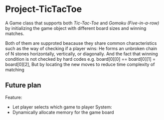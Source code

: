 # Project-TicTacToe
 
A Game class that supports both *Tic-Tac-Toe* and *Gomoku (Five-in-a-row)*
by initializing the game object with different board sizes and winning matches.

Both of them are supproted beacause they share common characteristics
such as the way of checking if a player wins: He forms an unbroken chain of N stones horizontally, vertically, or diagonally.
And the fact that winning condition is not checked by hard codes e.g. board[0][0] == board[0][1] = board[0][2],
But by locating the new moves to reduce time complexity of matching



## Future plan
Feature:
- Let player selects which game to player
System:
- Dynamically allocate memory for the game board
